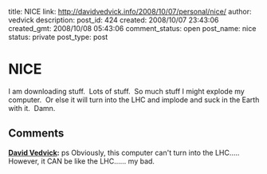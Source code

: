 title: NICE
link: http://davidvedvick.info/2008/10/07/personal/nice/
author: vedvick
description: 
post_id: 424
created: 2008/10/07 23:43:06
created_gmt: 2008/10/08 05:43:06
comment_status: open
post_name: nice
status: private
post_type: post

# NICE

I am downloading stuff.  Lots of stuff.  So much stuff I might explode my computer.  Or else it will turn into the LHC and implode and suck in the Earth with it.  Damn.

## Comments

**[David Vedvick](#1259 "2008-10-07 23:48:57"):** ps Obviously, this computer can't turn into the LHC..... However, it CAN be like the LHC...... my bad.

